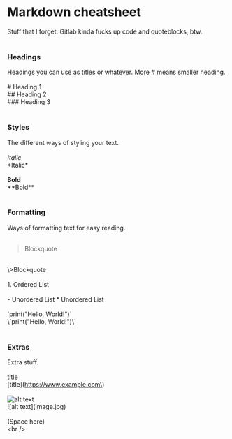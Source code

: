 # Markdown cheatsheet
Stuff that I forget.
Gitlab kinda fucks up code and quoteblocks, btw.
<br />
<br />

### Headings
Headings you can use as titles or whatever. More \# means smaller heading.
<br />
<br />
\# Heading 1 
<br />
\#\# Heading 2
<br />
\#\#\# Heading 3
<br />
<br />

### Styles
The different ways of styling your text.
<br />
<br />
*Italic*
<br />
\*Italic\*
<br />
<br />
**Bold**
<br />
\*\*Bold\*\*
<br />
<br />

### Formatting
Ways of formatting text for easy reading.
<br />
<br />
>Blockquote
<br />
\>Blockquote 
<br />
<br />
1. Ordered List
<br />
<br />
- Unordered List
* Unordered List
<br />
<br />
`print("Hello, World!")`
<br />
\`print("Hello, World!")\`
<br />
<br />

### Extras
Extra stuff.
<br />
<br />
[title](https://www.example.com)
<br />
\[title\]\(https://www.example.com\)
<br />
<br />
![alt text](image.jpg)
<br />
\!\[alt text\]\(image.jpg\)
<br />
<br />
(Space here)
<br />
\<br /\>
<br />
